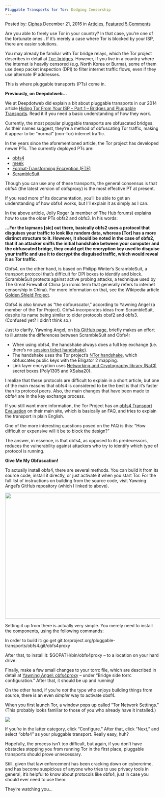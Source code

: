```yaml
---
Pluggable Transports for Tor: Dodging Censorship
---
```

<article class="post-listing post-17050 post type-post status-publish format-standard has-post-thumbnail hentry category-deepdot-news tag-censorship tag-dodging tag-pluggable tag-tor tag-transports">
    <div class="post-inner">
    <p class="post-meta">
    <span>Posted by: <a href="https://www.deepdotweb.com/author/ciphas/" title="">Ciphas </a></span>
    <span>December 21, 2016</span>
    <span>in <a href="https://www.deepdotweb.com/category/articles/" rel="category tag">Articles</a>, <a href="https://www.deepdotweb.com/category/deepdot-news/" rel="category tag">Featured</a></span>
    <span><a href="https://www.deepdotweb.com/2016/12/21/pluggable-transports-tor-dodging-censorship/#comments">5 Comments</a></span>
    </p>
    <div class="clear"></div>
    <div class="entry">
    <p>Are you able to freely use Tor in your country? In that case, you’re one of the fortunate ones . If it’s merely a case where Tor is blocked by your ISP, there are easier solutions.</p>
    <p>You may already be familiar with Tor bridge relays, which the Tor project describes in detail at <a href="https://www.torproject.org/docs/bridges.html.en">Tor: bridges</a>. However, if you live in a country where the internet is heavily censored (e.g. North Korea or Burma), some of them use deep packet inspection (DPI) to filter internet traffic flows, even if they use alternate IP addresses.</p>
    <p>This is where pluggable transports (PTs) come in.</p>
    <p><strong>Previously, on Deepdotweb…</strong></p>
    <p>We at Deepdotweb did explain a bit about pluggable transports in our 2014 article <a href="https://www.deepdotweb.com/jolly-rogers-security-guide-for-beginners/hiding-tor-from-your-isp-part-1-bridges-and-pluggable-transports/">Hiding Tor From Your ISP &#8211; Part 1 &#8211; Bridges and Pluggable Transports</a>. Read it if you need a basic understanding of how they work.</p>
    <p>Currently, the most popular pluggable transports are obfuscated bridges. As their names suggest, they’re a method of obfuscating Tor traffic, making it appear to be “normal” (non-Tor) internet traffic.</p>
    <p>In the years since the aforementioned article, the Tor project has developed newer PTs. The currently deployed PTs are:</p>
    <ul>
    <li><a href="https://github.com/Yawning/obfs4/blob/master/doc/obfs4-spec.txt">obfs4</a></li>
    <li><a href="https://trac.torproject.org/projects/tor/wiki/doc/meek">meek</a></li>
    <li><a href="https://fteproxy.org/">Format-Transforming Encryption (FTE)</a></li>
    <li><a href="http://www.cs.kau.se/philwint/scramblesuit/">ScrambleSuit</a></li>
    </ul>
    <p>Though you can use any of these transports, the general consensus is that obfs4 (the latest version of obfsproxy) is the most effective PT at present.</p>
    <p>If you read more of its documentation, you’ll be able to get an understanding of how obfs4 works, but I’ll explain it as simply as I can.</p>
    <p>In the above article, Jolly Roger (a member of The Hub forums) explains how to use the older PTs obfs2 and obfs3. In his words:</p>
    <p><strong>…For the laymans [sic] out there, basically obfs2 uses a protocol that disguises your traffic to look like random data, whereas [Tor] has a more distinct structure to it. However, it should be noted in the case of obfs2, that if an attacker sniffs the initial handshake between your computer and the obfuscated bridge, they could get the encryption key used to disguise your traffic and use it to decrypt the disguised traffic, which would reveal it as Tor traffic.</strong></p>
    <p>Obfs4, on the other hand, is based on Philipp Winter’s ScrambleSuit, a transport protocol that’s difficult for DPI boxes to identify and block. ScrambleSuit protects against active probing attacks, a technique used by The Great Firewall of China (an ironic term that generally refers to internet censorship in China). For more information on that, see the Wikipedia article <a href="https://en.wikipedia.org/wiki/Golden_Shield_Project">Golden Shield Project</a>.</p>
    <p>Obfs4 is also known as “the obfourscator,” according to Yawning Angel (a member of the Tor Project). Obfs4 incorporates ideas from ScrambleSuit, despite its name being similar to older protocols obsf2 and obfs3. (Confused yet? I didn’t think so.)</p>
    <p>Just to clarify, Yawning Angel, on <a href="https://github.com/Yawning">his GitHub page</a>, briefly makes an effort to illustrate the differences between ScrambleSuit and Obfs4:</p>
    <ul>
    <li>When using obfs4, the handshake always does a full key exchange (i.e. there’s no <a href="https://www.ietf.org/rfc/rfc5077.txt">session ticket handshake</a>).</li>
    <li>The handshake uses the Tor project’s <a href="https://tor.stackexchange.com/questions/436/what-is-the-difference-between-ntor-and-tap">NTor handshake</a>, which obfuscates public keys with the Elligator 2 mapping.</li>
    <li>Link layer encryption uses <a href="https://nacl.cr.yp.to/secretbox.html">Networking and Cryptography library (NaCl)</a> secret boxes (Poly1305 and XSalsa20).</li>
    </ul>
    <p>I realize that these protocols are difficult to explain in a short article, but one of the main reasons that obfs4 is considered to be the best is that it’s faster than its protocol peers. Also, the main changes that have been made to obfs4 are in the key exchange process.</p>
    <p>If you still want more information, the Tor Project has an <a href="https://trac.torproject.org/projects/tor/wiki/doc/PluggableTransports/Obfs4Evaluation">obfs4 Transport Evaluation</a> on their main site, which is basically an FAQ, and tries to explain the transport in plain English.</p>
    <p>One of the more interesting questions posed on the FAQ is this: “How difficult or expensive will it be to block the design?”</p>
    <p>The answer, in essence, is that obfs4, as opposed to its predecessors, reduces the vulnerability against attackers who try to identify which type of protocol is running.</p>
    <p><strong>Give Me My Obfuscation!</strong></p>
    <p>To actually install obfs4, there are several methods. You can build it from its source code, install it directly, or just activate it when you start Tor. For the full list of instructions on building from the source code, visit Yawning Angel’s GitHub repository (which I linked to above).</p>
    <p><strong><img class="wp-image-17080 aligncenter" src="https://www.deepdotweb.com/wp-content/uploads/2016/12/word-image-113.png" width="859" height="408" srcset="https://www.deepdotweb.com/wp-content/uploads/2016/12/word-image-113.png 1579w, https://www.deepdotweb.com/wp-content/uploads/2016/12/word-image-113-300x142.png 300w, https://www.deepdotweb.com/wp-content/uploads/2016/12/word-image-113-1024x486.png 1024w" sizes="(max-width: 859px) 100vw, 859px" /></strong></p>
    <p>Setting it up from there is actually very simple. You merely need to install the components, using the following commands:</p>
    <p>In order to build it: go get git.torproject.org/pluggable-transports/obfs4.git/obfs4proxy</p>
    <p>After that, to install it: $GOPATH/bin/obfs4proxy – to a location on your hard drive.</p>
    <p>Finally, make a few small changes to your torrc file, which are described in detail at <a href="https://github.com/Yawning/obfs4">Yawning Angel: obfs4proxy</a> – under “Bridge side torrc configuration.” After that, it should be up and running!</p>
    <p>On the other hand, if you’re <em>not</em> the type who enjoys building things from source, there is an even <em>simpler</em> way to activate obsf4.</p>
    <p>When you first launch Tor, a window pops up called “Tor Network Settings.” (This probably looks familiar to those of you who already have it installed.)</p>
    <p><img class="wp-image-17081 aligncenter" src="https://www.deepdotweb.com/wp-content/uploads/2016/12/word-image-114.png" srcset="https://www.deepdotweb.com/wp-content/uploads/2016/12/word-image-114.png 559w, https://www.deepdotweb.com/wp-content/uploads/2016/12/word-image-114-300x259.png 300w" sizes="(max-width: 559px) 100vw, 559px" /></p>
    <p>If you’re in the latter category, click “Configure.” After that, click “Next,” and select “obfs4” as your pluggable transport. Really easy, huh?</p>
    <p>Hopefully, the process isn’t too difficult, but again, if you don’t have obstacles stopping you from running Tor in the first place, pluggable transports should prove unnecessary.</p>
    <p>Still, given that law enforcement has been cracking down on cybercrime, and has become suspicious of anyone who tries to use privacy tools in general, it’s helpful to know about protocols like obfs4, just in case you should ever need to use them.</p>
    <p>They’re watching you…</p>
    </div>
    <span style="display:none"><a href="https://www.deepdotweb.com/tag/censorship/" rel="tag">censorship</a> <a href="https://www.deepdotweb.com/tag/dodging/" rel="tag">dodging</a> <a href="https://www.deepdotweb.com/tag/pluggable/" rel="tag">pluggable</a> <a href="https://www.deepdotweb.com/tag/tor/" rel="tag">tor</a> <a href="https://www.deepdotweb.com/tag/transports/" rel="tag">transports</a></span> <span style="display:none" class="updated">2016-12-21</span>
    <div style="display:none" class="vcard author" itemprop="author" itemscope itemtype="http://schema.org/Person"><strong class="fn" itemprop="name"><a href="https://www.deepdotweb.com/author/ciphas/" title="Posts by Ciphas" rel="author">Ciphas</a></strong></div>
    </div>
</article>

